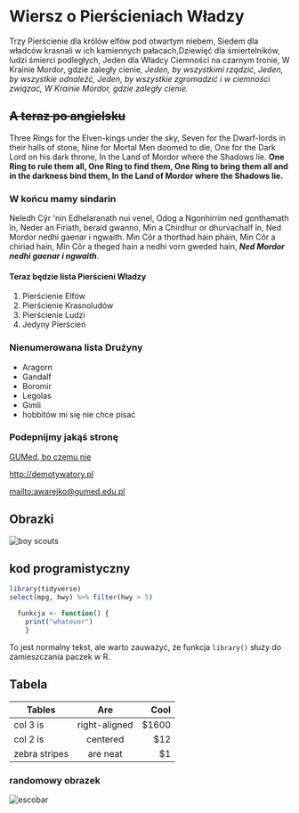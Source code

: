 # Wiersz o Pierścieniach Władzy

Trzy Pierścienie dla królów elfów pod otwartym niebem, Siedem dla władców krasnali w ich kamiennych pałacach,Dziewięć dla śmiertelników, ludzi śmierci podległych, Jeden dla Władcy Ciemności na czarnym tronie, W Krainie Mordor, gdzie zaległy cienie, *Jeden, by wszystkimi rządzić, Jeden, by wszystkie odnaleźć, Jeden, by wszystkie zgromadzić i w ciemności związać, W Krainie Mordor, gdzie zaległy cienie.*

## ~~A teraz po angielsku~~

Three Rings for the Elven-kings under the sky, Seven for the Dwarf-lords in their halls of stone, Nine for Mortal Men doomed to die, One for the Dark Lord on his dark throne, In the Land of Mordor where the Shadows lie. **One Ring to rule them all, One Ring to find them, One Ring to bring them all and in the darkness bind them, In the Land of Mordor where the Shadows lie.**

### W końcu mamy sindarin

Neledh Cŷr 'nin Edhelaranath nui venel, Odog a Ngonhirrim ned gonthamath în, Neder an Firiath, beraid gwanno, Min a Chirdhur or dhurvachalf în, Ned Mordor nedhi gaenar i ngwaith. Min Côr a thorthad hain phain, Min Côr a chiriad hain, Min Côr a theged hain a nedhi vorn gweded hain, **_Ned Mordor nedhi gaenar i ngwaith_**. 

#### Teraz będzie lista Pierścieni Władzy

1. Pierścienie Elfów
2. Pierścienie Krasnoludów
3. Pierścienie Ludzi
4. Jedyny Pierścień

### Nienumerowana lista Drużyny

- Aragorn
- Gandalf
- Boromir
- Legolas
- Gimli
- hobbitów mi się nie chce pisać

### Podepnijmy jakąś stronę
[GUMed, bo czemu nie](https://www.gumed.edu.pl)

<http://demotywatory.pl>

<mailto:awarejko@gumed.edu.pl>

## Obrazki

![boy scouts](https://img-9gag-fun.9cache.com/photo/aAxyxXo_460s.jpg)

## kod programistyczny

```r
library(tidyverse)
select(mpg, hwy) %>% filter(hwy > 5)

  funkcja <- function() {
    print("whatever")
    }
```

To jest normalny tekst, ale warto zauważyć, że funkcja `library()` służy do zamieszczania paczek w R.

## Tabela

| Tables        | Are           | Cool  |
| ------------- |:-------------:| -----:|
| col 3 is      | right-aligned | $1600 |
| col 2 is      | centered      |   $12 |
| zebra stripes | are neat      |    $1 |

### randomowy obrazek

![escobar](https://img-9gag-fun.9cache.com/photo/aeM9Apm_460s.jpg)

